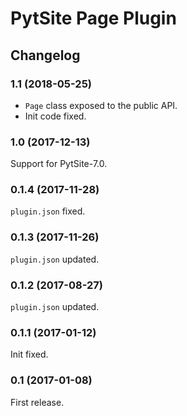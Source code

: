 # PytSite Page Plugin


## Changelog


### 1.1 (2018-05-25)

- `Page` class exposed to the public API.
- Init code fixed.


### 1.0 (2017-12-13)

Support for PytSite-7.0.


### 0.1.4 (2017-11-28)

`plugin.json` fixed.


### 0.1.3 (2017-11-26)

`plugin.json` updated.


### 0.1.2 (2017-08-27)

`plugin.json` updated.


### 0.1.1 (2017-01-12)

Init fixed.


### 0.1 (2017-01-08)

First release.
